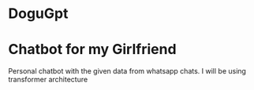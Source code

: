 # DoguGpt

# Chatbot for my Girlfriend
Personal chatbot with the given data from whatsapp chats. I will be using transformer architecture

